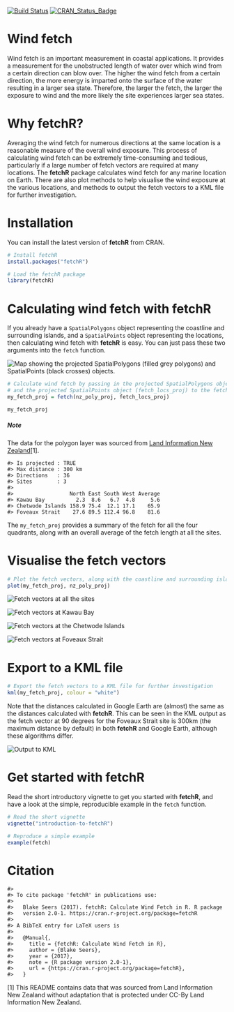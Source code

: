<!-- README.md is generated from README.Rmd. Please edit that file -->
[![Build Status](https://travis-ci.org/blasee/fetchR.svg)](https://travis-ci.org/blasee/fetchR) [![CRAN\_Status\_Badge](http://www.r-pkg.org/badges/version/fetchR)](https://cran.r-project.org/package=fetchR)

Wind fetch
==========

Wind fetch is an important measurement in coastal applications. It provides a measurement for the unobstructed length of water over which wind from a certain direction can blow over. The higher the wind fetch from a certain direction, the more energy is imparted onto the surface of the water resulting in a larger sea state. Therefore, the larger the fetch, the larger the exposure to wind and the more likely the site experiences larger sea states.

Why **fetchR**?
===============

Averaging the wind fetch for numerous directions at the same location is a reasonable measure of the overall wind exposure. This process of calculating wind fetch can be extremely time-consuming and tedious, particularly if a large number of fetch vectors are required at many locations. The **fetchR** package calculates wind fetch for any marine location on Earth. There are also plot methods to help visualise the wind exposure at the various locations, and methods to output the fetch vectors to a KML file for further investigation.

Installation
============

You can install the latest version of **fetchR** from CRAN.

``` r
# Install fetchR
install.packages("fetchR")

# Load the fetchR package
library(fetchR)
```

Calculating wind fetch with **fetchR**
======================================

If you already have a `SpatialPolygons` object representing the coastline and surrounding islands, and a `SpatialPoints` object representing the locations, then calculating wind fetch with **fetchR** is easy. You can just pass these two arguments into the `fetch` function.

![Map showing the projected SpatialPolygons (filled grey polygons) and SpatialPoints (black crosses) objects.](./vignettes/figures/proj.png)

``` r
# Calculate wind fetch by passing in the projected SpatialPolygons object (nz_poly_proj)
# and the projected SpatialPoints object (fetch_locs_proj) to the fetch function.
my_fetch_proj = fetch(nz_poly_proj, fetch_locs_proj)

my_fetch_proj
```

##### Note

The data for the polygon layer was sourced from [Land Information New Zealand](https://data.linz.govt.nz/layer/1153-nz-coastlines-and-islands-polygons-topo-150k/)[1].

    #> Is projected : TRUE
    #> Max distance : 300 km
    #> Directions   : 36
    #> Sites        : 3
    #> 
    #>                  North East South West Average
    #> Kawau Bay          2.3  8.6   6.7  4.8     5.6
    #> Chetwode Islands 158.9 75.4  12.1 17.1    65.9
    #> Foveaux Strait    27.6 89.5 112.4 96.8    81.6

The `my_fetch_proj` provides a summary of the fetch for all the four quadrants, along with an overall average of the fetch length at all the sites.

Visualise the fetch vectors
===========================

``` r
# Plot the fetch vectors, along with the coastline and surrounding islands
plot(my_fetch_proj, nz_poly_proj)
```

![Fetch vectors at all the sites](./vignettes/figures/nz_fetch.png)

![Fetch vectors at Kawau Bay](./vignettes/figures/kawau.png)

![Fetch vectors at the Chetwode Islands](./vignettes/figures/chetwode.png)

![Fetch vectors at Foveaux Strait](./vignettes/figures/foveaux.png)

Export to a KML file
====================

``` r
# Export the fetch vectors to a KML file for further investigation
kml(my_fetch_proj, colour = "white")
```

Note that the distances calculated in Google Earth are (almost) the same as the distances calculated with **fetchR**. This can be seen in the KML output as the fetch vector at 90 degrees for the Foveaux Strait site is 300km (the maximum distance by default) in both **fetchR** and Google Earth, although these algorithms differ.

![Output to KML](./vignettes/figures/kml.png)

Get started with **fetchR**
===========================

Read the short introductory vignette to get you started with **fetchR**, and have a look at the simple, reproducible example in the `fetch` function.

``` r
# Read the short vignette
vignette("introduction-to-fetchR")

# Reproduce a simple example
example(fetch)
```

Citation
========

    #> 
    #> To cite package 'fetchR' in publications use:
    #> 
    #>   Blake Seers (2017). fetchR: Calculate Wind Fetch in R. R package
    #>   version 2.0-1. https://cran.r-project.org/package=fetchR
    #> 
    #> A BibTeX entry for LaTeX users is
    #> 
    #>   @Manual{,
    #>     title = {fetchR: Calculate Wind Fetch in R},
    #>     author = {Blake Seers},
    #>     year = {2017},
    #>     note = {R package version 2.0-1},
    #>     url = {https://cran.r-project.org/package=fetchR},
    #>   }

[1] This README contains data that was sourced from Land Information New Zealand without adaptation that is protected under CC-By Land Information New Zealand.
